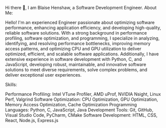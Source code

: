  Hi there 👋,
 I am Blaise Henshaw, a Software Development Engineer. 
 About Me:

Hello! I'm an experienced Engineer passionate about optimizing software performance, enhancing application efficiency, and developing high-quality, reliable software solutions. With a strong background in performance profiling, software optimization, and programming, I specialize in analyzing, identifying, and resolving performance bottlenecks, improving memory access patterns, and optimizing CPU and GPU utilization to deliver optimized, efficient, and scalable software applications. Additionally, I have extensive experience in software development with Python, C, and JavaScript, developing robust, maintainable, and innovative software solutions to meet diverse requirements, solve complex problems, and deliver exceptional user experiences.

Skills:

Performance Profiling: Intel VTune Profiler, AMD uProf, NVIDIA Nsight, Linux Perf, Valgrind
Software Optimization: CPU Optimization, GPU Optimization, Memory Access Optimization, Cache Optimization
Programming Languages: Python, C, JavaScript, Java
Development Tools: Git, GitHub, Visual Studio Code, PyCharm, CMake
Software Development: HTML, CSS, React, Node.js, Express.js
 <!--
 I major in building web applications with the Node.js and Express.js for the backend and React.js for the frontend. 
 MongoDB is my go to for databases but SQL is as beautiful too.

 
- 🔭 I’m currently working on a Docker, Kubernetes, deployment and AI applications.
- 🌱 I’m currently learning TypeScript to build stable web applications.
- 👯 I’m looking to collaborate on projects, articles, hackathons, paid Gigs etc.
- 🤔 I’m looking for help with getting a full time role this year.
- 💬 Ask me about anything in technology, I will do my best to explain it.
- 📫 How to reach me: duzieblaise10@gmail.com
- 😄 Pronouns: I am He, Him
- ⚡ Fun fact: I love fighter jets and would love to fly one soon
-->
<!--
**vector-10/vector-10** is a ✨ _special_ ✨ repository because its `README.md` (this file) appears on your GitHub profile.

Here are some ideas to get you started:

-->
